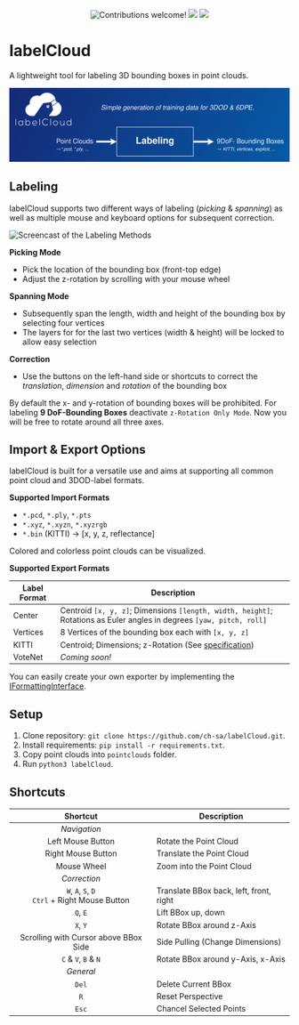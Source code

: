 <p align="center">
    <img src="https://img.shields.io/badge/contributions-welcome!-green" alt="Contributions welcome!"/>
    <img src="https://img.shields.io/github/last-commit/ch-sa/labelCloud?color=blue">
    <img src="https://img.shields.io/badge/python-3.6%20%7C%203.7%20%7C%203.8-blue" />
</p>


# labelCloud
A lightweight tool for labeling 3D bounding boxes in point clouds.

![Overview of the Labeling Tool](docs/io_overview.png)

## Labeling
labelCloud supports two different ways of labeling (*picking* & *spanning*) as well as multiple mouse and keyboard options for subsequent correction.

![Screencast of the Labeling Methods](docs/screencast_small.gif)

**Picking Mode**

* Pick the location of the bounding box (front-top edge)
* Adjust the z-rotation by scrolling with your mouse wheel

**Spanning Mode**

* Subsequently span the length, width and height of the bounding box by selecting four vertices
* The layers for for the last two vertices (width & height) will be locked to allow easy selection

**Correction**

* Use the buttons on the left-hand side or shortcuts to correct the *translation*, *dimension* and *rotation* of the bounding box

By default the x- and y-rotation of bounding boxes will be prohibited.
For labeling **9 DoF-Bounding Boxes** deactivate `z-Rotation Only Mode`.
Now you will be free to rotate around all three axes.

## Import & Export Options
labelCloud is built for a versatile use and aims at supporting all common point cloud and 3DOD-label formats.

**Supported Import Formats**
* `*.pcd`, `*.ply`, `*.pts`
* `*.xyz`, `*.xyzn`, `*.xyzrgb`
* `*.bin` (KITTI) → [x, y, z, reflectance]

Colored and colorless point clouds can be visualized.

**Supported Export Formats**

| Label Format | Description |
| --- | --- |
| Center | Centroid `[x, y, z]`; Dimensions `[length, width, height]`; Rotations as Euler angles in degrees `[yaw, pitch, roll]` |
| Vertices | 8 Vertices of the bounding box each with `[x, y, z]` |
| KITTI | Centroid; Dimensions; z-Rotation (See [specification](https://github.com/bostondiditeam/kitti/blob/master/resources/devkit_object/readme.txt)) |
| VoteNet | *Coming soon!* |

You can easily create your own exporter by implementing the [IFormattingInterface](https://github.com/ch-sa/labelCloud/blob/4700915f9c809c827544f08e09727f4755545d73/modules/control/label_manager.py#L94).


## Setup

1. Clone repository: `git clone https://github.com/ch-sa/labelCloud.git`.
2. Install requirements: `pip install -r requirements.txt`.
3. Copy point clouds into `pointclouds` folder.
4. Run `python3 labelCloud`.

## Shortcuts

| Shortcut | Description |
| :---: | --- |
| *Navigation* | |
| Left Mouse Button | Rotate the Point Cloud |
| Right Mouse Button | Translate the Point Cloud |
| Mouse Wheel | Zoom into the Point Cloud |
| *Correction* | |
| `W`, `A`, `S`, `D` <br> `Ctrl` + Right Mouse Button | Translate BBox back, left, front, right |
| `Q`, `E` | Lift BBox up, down |
| `X`, `Y` | Rotate BBox around z-Axis |
| Scrolling with Cursor above BBox Side | Side Pulling (Change Dimensions) |
|`C` & `V`, `B` & `N` | Rotate BBox around y-Axis, x-Axis |
| *General* | |
| `Del` | Delete Current BBox |
| `R` | Reset Perspective |
| `Esc` | Chancel Selected Points |

